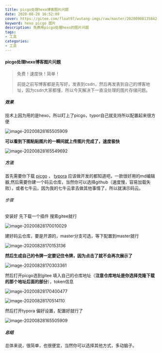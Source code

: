 ```yaml
---
title: picgo处理hexo博客图片问题
date: 2020-08-28 16:52:09
cover: https://gitee.com/float97/wutang-imgs/raw/master/20200908135842.png
keyword: hexo picgo 图片
description: 免费用picgo处理hexo的图片问题
tags:
- 工具
categories: 
- 工具
---
```


#### picgo处理hexo博客图片问题

> 免费！速度快！简单！
>
> 前提之前写博客都是先写好，发表到csdn，然后再发表到自己的博客地址，因为csdn大家都懂，所以今天解决下一直没处理的图片存储问题。

##### 效果

技术上因为用的是hexo，所以盯上了picgo，typor自己就支持所以配置起来很方便

![image-20200828165505909](https://gitee.com/float97/wutang-imgs/raw/master/20200828165506.png)

**可以看到下图粘贴图片的一瞬间就上传图片完成了，速度极快**

![image-20200828165549692](https://gitee.com/float97/wutang-imgs/raw/master/20200828165549.png)



##### 方法

首先需要你下载 [picgo](https://github.com/Molunerfinn/PicGo/releases) ， [typora](https://www.typora.io/)  应该做开发的都知道吧，一款很好用的md编辑器,然后需要你建一个码云仓库，当然你可以选择github（速度慢，容易加载失败），或者七牛云，因为我的七牛云拿去做其他事情了，所以就演示码云。

###### 步骤

安装好 先下载一个插件 搜索gitee就行

![image-20200828170010029](https://gitee.com/float97/wutang-imgs/raw/master/20200828170010.png)

建好码云仓库，要是开源的，master分支可选，等下配置到master就行

![image-20200828170153136](https://gitee.com/float97/wutang-imgs/raw/master/20200828170153.png)

**然后生成自己的令牌一定要记住令牌，因为点击了就不会再次展示了**

![image-20200828170303361](https://gitee.com/float97/wutang-imgs/raw/master/20200828170303.png)

然后打开picgo选到gitee 填入自己的仓库地址（**注意仓库地址是你选择克隆下载的那个地址后面的部分**），token信息

![image-20200828170400477](https://gitee.com/float97/wutang-imgs/raw/master/20200828170400.png)

![image-20200828170514110](https://gitee.com/float97/wutang-imgs/raw/master/20200828170514.png)

然后打开typora 偏好设置，配置好就行了

![image-20200828165505909](https://gitee.com/float97/wutang-imgs/raw/master/20200828165506.png)



##### 总结

总体来说，很简单，也很便宜，当然你可以选择其他方式，多动脑子。